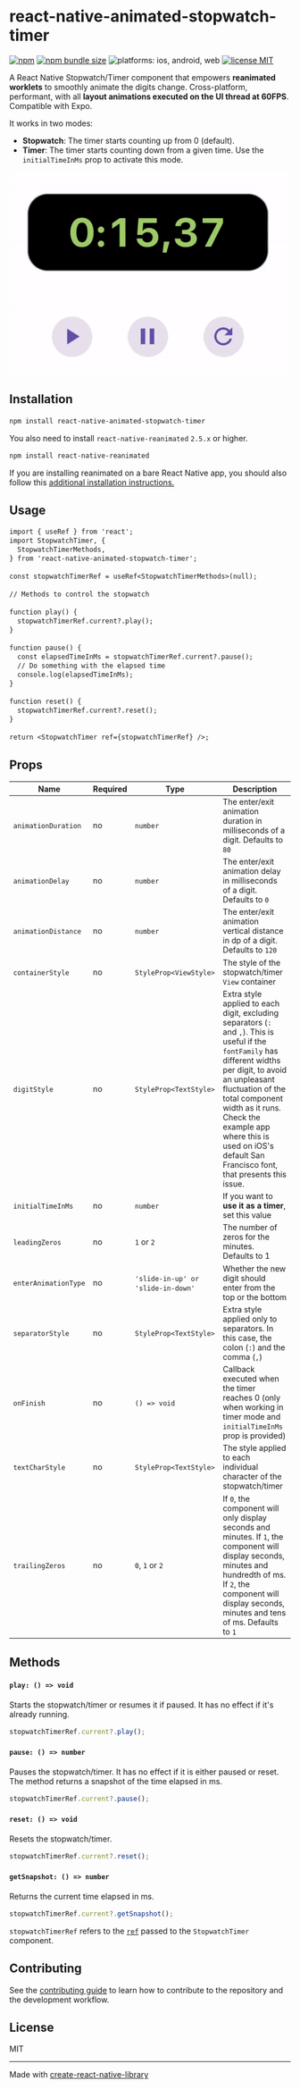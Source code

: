 # react-native-animated-stopwatch-timer

[![npm](https://img.shields.io/npm/v/react-native-animated-stopwatch-timer?color=brightgreen)](https://www.npmjs.com/package/react-native-animated-stopwatch-timer)
[![npm bundle size](https://img.shields.io/bundlephobia/min/react-native-animated-stopwatch-timer)](https://bundlephobia.com/result?p=react-native-animated-stopwatch-timer)
![platforms: ios, android, web](https://img.shields.io/badge/platform-ios%2C%20android-blue)
[![license MIT](https://img.shields.io/badge/license-MIT-brightgreen)](https://github.com/rgommezz/react-native-animated-stopwatch-timer/blob/master/LICENSE)

A React Native Stopwatch/Timer component that empowers **reanimated worklets** to smoothly animate the digits change. Cross-platform, performant, with all **layout animations executed on the UI thread at 60FPS**. Compatible with Expo.

It works in two modes:

- **Stopwatch**: The timer starts counting up from 0 (default).
- **Timer**: The timer starts counting down from a given time. Use the `initialTimeInMs` prop to activate this mode.

![](gifs/stopwatch.gif)

## Installation

```sh
npm install react-native-animated-stopwatch-timer
```

You also need to install `react-native-reanimated` `2.5.x` or higher.

```sh
npm install react-native-reanimated
```

If you are installing reanimated on a bare React Native app, you should also follow this [additional installation instructions.](https://docs.swmansion.com/react-native-reanimated/docs/fundamentals/installation/)

## Usage

```tsx
import { useRef } from 'react';
import StopwatchTimer, {
  StopwatchTimerMethods,
} from 'react-native-animated-stopwatch-timer';

const stopwatchTimerRef = useRef<StopwatchTimerMethods>(null);

// Methods to control the stopwatch

function play() {
  stopwatchTimerRef.current?.play();
}

function pause() {
  const elapsedTimeInMs = stopwatchTimerRef.current?.pause();
  // Do something with the elapsed time
  console.log(elapsedTimeInMs);
}

function reset() {
  stopwatchTimerRef.current?.reset();
}

return <StopwatchTimer ref={stopwatchTimerRef} />;
```

## Props

| Name                 | Required | Type                              | Description                                                                                                                                                                                                                                                                                                                   |
|----------------------| -------- |-----------------------------------|-------------------------------------------------------------------------------------------------------------------------------------------------------------------------------------------------------------------------------------------------------------------------------------------------------------------------------|
| `animationDuration`  | no       | `number`                          | The enter/exit animation duration in milliseconds of a digit. Defaults to `80`                                                                                                                                                                                                                                                |
| `animationDelay`     | no       | `number`                          | The enter/exit animation delay in milliseconds of a digit. Defaults to `0`                                                                                                                                                                                                                                                    |
| `animationDistance`  | no       | `number`                          | The enter/exit animation vertical distance in dp of a digit. Defaults to `120`                                                                                                                                                                                                                                                |
| `containerStyle`     | no       | `StyleProp<ViewStyle>`            | The style of the stopwatch/timer `View` container                                                                                                                                                                                                                                                                             |
| `digitStyle`         | no       | `StyleProp<TextStyle>`            | Extra style applied to each digit, excluding separators (`:` and `,`). This is useful if the `fontFamily` has different widths per digit, to avoid an unpleasant fluctuation of the total component width as it runs. Check the example app where this is used on iOS's default San Francisco font, that presents this issue. |
| `initialTimeInMs`    | no       | `number`                          | If you want to **use it as a timer**, set this value                                                                                                                                                                                                                                                                          |
| `leadingZeros`       | no       | `1` or `2`                        | The number of zeros for the minutes. Defaults to 1                                                                                                                                                                                                                                                                            |
| `enterAnimationType` | no       | `'slide-in-up' or 'slide-in-down'` | Whether the new digit should enter from the top or the bottom                                                                                                                                                                                                                                                                 |
| `separatorStyle`     | no       | `StyleProp<TextStyle>`            | Extra style applied only to separators. In this case, the colon (`:`) and the comma (`,`)                                                                                                                                                                                                                                     |
| `onFinish`           | no       | `() => void`                      | Callback executed when the timer reaches 0 (only when working in timer mode and `initialTimeInMs` prop is provided)                                                                                                                                                                                                           |
| `textCharStyle`      | no       | `StyleProp<TextStyle>`            | The style applied to each individual character of the stopwatch/timer                                                                                                                                                                                                                                                         |
| `trailingZeros`      | no       | `0`, `1` or `2`                   | If `0`, the component will only display seconds and minutes. If `1`, the component will display seconds, minutes and hundredth of ms. If `2`, the component will display seconds, minutes and tens of ms. Defaults to `1`                                                                                                     |

## Methods

#### `play: () => void`

Starts the stopwatch/timer or resumes it if paused. It has no effect if it's already running.

```js
stopwatchTimerRef.current?.play();
```

#### `pause: () => number`

Pauses the stopwatch/timer. It has no effect if it is either paused or reset. The method returns a snapshot of the time elapsed in ms.

```js
stopwatchTimerRef.current?.pause();
```

#### `reset: () => void`

Resets the stopwatch/timer.

```js
stopwatchTimerRef.current?.reset();
```

#### `getSnapshot: () => number`

Returns the current time elapsed in ms.

```js
stopwatchTimerRef.current?.getSnapshot();
```

`stopwatchTimerRef` refers to the [`ref`](https://reactjs.org/docs/hooks-reference.html#useref) passed to the `StopwatchTimer` component.

## Contributing

See the [contributing guide](CONTRIBUTING.md) to learn how to contribute to the repository and the development workflow.

## License

MIT

---

Made with [create-react-native-library](https://github.com/callstack/react-native-builder-bob)
